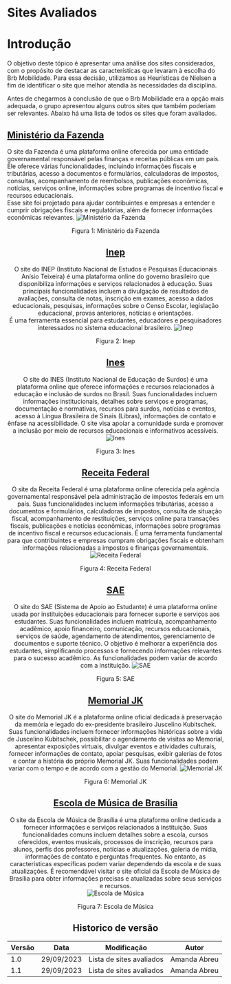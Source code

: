 # Sites Avaliados

# Introdução

O objetivo deste tópico é apresentar uma análise dos sites considerados, com o propósito de destacar as características que levaram à escolha do Brb Mobilidade. Para essa decisão, utilizamos as Heurísticas de Nielsen a fim de identificar o site que melhor atendia às necessidades da disciplina.

Antes de chegarmos à conclusão de que o Brb Mobilidade era a opção mais adequada, o grupo apresentou alguns outros sites que também poderiam ser relevantes. Abaixo há uma lista de todos os sites que foram avaliados. 

## [Ministério da Fazenda](https://www.gov.br/fazenda/pt-br)
O site da Fazenda é uma plataforma online oferecida por uma entidade governamental responsável pelas finanças e receitas públicas em um país. Ele oferece várias funcionalidades, incluindo informações fiscais e tributárias, acesso a documentos e formulários, calculadoras de impostos, consultas, acompanhamento de reembolsos, publicações econômicas, notícias, serviços online, informações sobre programas de incentivo fiscal e recursos educacionais.  <br>
Esse site foi projetado para ajudar contribuintes e empresas a entender e cumprir obrigações fiscais e regulatórias, além de fornecer informações econômicas relevantes.
![Ministério da Fazenda](assets/minis%20fazenda.png)
<div align='center'>Figura 1: Ministério da Fazenda <div\>



## [Inep](https://www.gov.br/inep/pt-br)
O site do INEP (Instituto Nacional de Estudos e Pesquisas Educacionais Anísio Teixeira) é uma plataforma online do governo brasileiro que disponibiliza informações e serviços relacionados à educação. Suas principais funcionalidades incluem a divulgação de resultados de avaliações, consulta de notas, inscrição em exames, acesso a dados educacionais, pesquisas, informações sobre o Censo Escolar, legislação educacional, provas anteriores, notícias e orientações. <br>
É uma ferramenta essencial para estudantes, educadores e pesquisadores interessados no sistema educacional brasileiro.
![Inep](assets/inep.png)
<div align= ' center'>Figura 2: Inep<div\>


## [Ines](https://www.gov.br/ines/pt-br)
O site do INES (Instituto Nacional de Educação de Surdos) é uma plataforma online que oferece informações e recursos relacionados à educação e inclusão de surdos no Brasil. Suas funcionalidades incluem informações institucionais, detalhes sobre serviços e programas, documentação e normativas, recursos para surdos, notícias e eventos, acesso à Língua Brasileira de Sinais (Libras), informações de contato e ênfase na acessibilidade. O site visa apoiar a comunidade surda e promover a inclusão por meio de recursos educacionais e informativos acessíveis.
![Ines](assets/INES.png)
<div align= ' center'>Figura 3: Ines<div\>


## [Receita Federal](https://www.gov.br/receitafederal/pt-br)
O site da Receita Federal é uma plataforma online oferecida pela agência governamental responsável pela administração de impostos federais em um país. Suas funcionalidades incluem informações tributárias, acesso a documentos e formulários, calculadoras de impostos, consulta de situação fiscal, acompanhamento de restituições, serviços online para transações fiscais, publicações e notícias econômicas, informações sobre programas de incentivo fiscal e recursos educacionais. É uma ferramenta fundamental para que contribuintes e empresas cumpram obrigações fiscais e obtenham informações relacionadas a impostos e finanças governamentais.
![Receita Federal](assets/receita%20federal.png)
<div align= ' center'>Figura 4: Receita Federal<div\>


## [SAE](https://sae.digital)
O site do SAE (Sistema de Apoio ao Estudante) é uma plataforma online usada por instituições educacionais para fornecer suporte e serviços aos estudantes. Suas funcionalidades incluem matrícula, acompanhamento acadêmico, apoio financeiro, comunicação, recursos educacionais, serviços de saúde, agendamento de atendimentos, gerenciamento de documentos e suporte técnico. O objetivo é melhorar a experiência dos estudantes, simplificando processos e fornecendo informações relevantes para o sucesso acadêmico. As funcionalidades podem variar de acordo com a instituição.
![SAE](assets/sae.png)
<div align= ' center'>Figura 5: SAE<div\>


## [Memorial JK](http://www.memorialjk.com.br)
O site do Memorial JK é a plataforma online oficial dedicada à preservação da memória e legado do ex-presidente brasileiro Juscelino Kubitschek. Suas funcionalidades incluem fornecer informações históricas sobre a vida de Juscelino Kubitschek, possibilitar o agendamento de visitas ao Memorial, apresentar exposições virtuais, divulgar eventos e atividades culturais, fornecer informações de contato, apoiar pesquisas, exibir galerias de fotos e contar a história do próprio Memorial JK. Suas funcionalidades podem variar com o tempo e de acordo com a gestão do Memorial. 
![Memorial JK](assets/memorial%20jk.png)
<div align= ' center'>Figura 6: Memorial JK<div\>


## [Escola de Música de Brasília](https://www.escolademusicadebrasilia.com)
O site da Escola de Música de Brasília é uma plataforma online dedicada a fornecer informações e serviços relacionados à instituição. Suas funcionalidades comuns incluem detalhes sobre a escola, cursos oferecidos, eventos musicais, processos de inscrição, recursos para alunos, perfis dos professores, notícias e atualizações, galeria de mídia, informações de contato e perguntas frequentes. No entanto, as características específicas podem variar dependendo da escola e de suas atualizações. É recomendável visitar o site oficial da Escola de Música de Brasília para obter informações precisas e atualizadas sobre seus serviços e recursos.
<br>
![Escola de Música](assets/escola%20de%20musica.png)
<div align= ' center'>Figura 7: Escola de Música<div\>



## Historico de versão

| Versão | Data       | Modificação                             | Autor                         |
| ------ | ---------- | --------------------------------------- | ----------------------------- |
|    1.0  |   29/09/2023   |   Lista de sites avaliados |  Amanda Abreu|
|    1.1  |   29/09/2023   |   Lista de sites avaliados |  Amanda Abreu|

